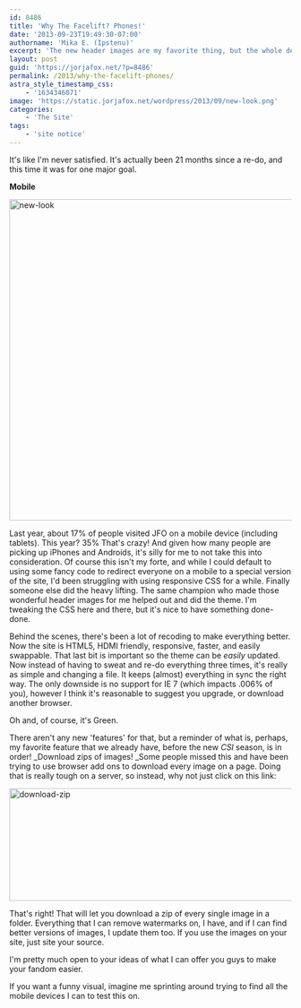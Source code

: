 ```yaml
---
id: 8486
title: 'Why The Facelift? Phones!'
date: '2013-09-23T19:49:30-07:00'
authorname: 'Mika E. (Ipstenu)'
excerpt: 'The new header images are my favorite thing, but the whole deal is pretty nice.'
layout: post
guid: 'https://jorjafox.net/?p=8486'
permalink: /2013/why-the-facelift-phones/
astra_style_timestamp_css:
    - '1634346071'
image: 'https://static.jorjafox.net/wordpress/2013/09/new-look.png'
categories:
    - 'The Site'
tags:
    - 'site notice'
---
```


It's like I'm never satisfied. It's actually been 21 months since a re-do, and this time it was for one major goal.

**Mobile**

<img class="aligncenter size-full wp-image-8491" alt="new-look" src="//static.jorjafox.net/wordpress/2013/09/new-look.png" width="1092" height="574" />

Last year, about 17% of people visited JFO on a mobile device (including tablets). This year? 35% That's crazy! And given how many people are picking up iPhones and Androids, it's silly for me to not take this into consideration. Of course this isn't my forte, and while I could default to using some fancy code to redirect everyone on a mobile to a special version of the site, I'd been struggling with using responsive CSS for a while. Finally someone else did the heavy lifting. The same champion who made those wonderful header images for me helped out and did the theme. I'm tweaking the CSS here and there, but it's nice to have something done-done.

Behind the scenes, there's been a lot of recoding to make everything better. Now the site is HTML5, HDMI friendly, responsive, faster, and easily swappable. That last bit is important so the theme can be _easily_ updated. Now instead of having to sweat and re-do everything three times, it's really as simple and changing a file. It keeps (almost) everything in sync the right way. The only downside is no support for IE 7 (which impacts .006% of you), however I think it's reasonable to suggest you upgrade, or download another browser.

Oh and, of course, it's Green.

There aren't any new 'features' for that, but a reminder of what is, perhaps, my favorite feature that we already have, before the new _CSI_ season, is in order! _Download zips of images! _Some people missed this and have been trying to use browser add ons to download every image on a page. Doing that is really tough on a server, so instead, why not just click on this link:

<img class="alignright size-large wp-image-8489" alt="download-zip" src="//static.jorjafox.net/wordpress/2013/09/download-zip.png" width="600" height="201" />

That's right! That will let you download a zip of every single image in a folder. Everything that I can remove watermarks on, I have, and if I can find better versions of images, I update them too. If you use the images on your site, just site your source.

I'm pretty much open to your ideas of what I can offer you guys to make your fandom easier.

If you want a funny visual, imagine me sprinting around trying to find all the mobile devices I can to test this on.
